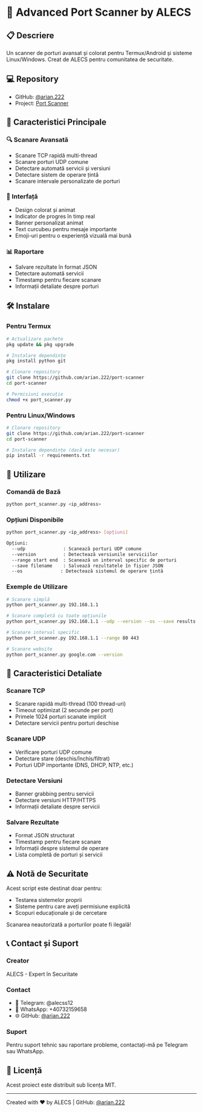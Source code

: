 # 🚀 Advanced Port Scanner by ALECS

## 📋 Descriere
Un scanner de porturi avansat și colorat pentru Termux/Android și sisteme Linux/Windows. Creat de ALECS pentru comunitatea de securitate.

## 💻 Repository
- GitHub: [@arian.222](https://github.com/arian.222)
- Project: [Port Scanner](https://github.com/arian.222/port-scanner)

## 🌟 Caracteristici Principale

### 🔍 Scanare Avansată
- Scanare TCP rapidă multi-thread
- Scanare porturi UDP comune
- Detectare automată servicii și versiuni
- Detectare sistem de operare țintă
- Scanare intervale personalizate de porturi

### 🎨 Interfață
- Design colorat și animat
- Indicator de progres în timp real
- Banner personalizat animat
- Text curcubeu pentru mesaje importante
- Emoji-uri pentru o experiență vizuală mai bună

### 📊 Raportare
- Salvare rezultate în format JSON
- Detectare automată servicii
- Timestamp pentru fiecare scanare
- Informații detaliate despre porturi

## 🛠️ Instalare

### Pentru Termux
```bash
# Actualizare pachete
pkg update && pkg upgrade

# Instalare dependințe
pkg install python git

# Clonare repository
git clone https://github.com/arian.222/port-scanner
cd port-scanner

# Permisiuni execuție
chmod +x port_scanner.py
```

### Pentru Linux/Windows
```bash
# Clonare repository
git clone https://github.com/arian.222/port-scanner
cd port-scanner

# Instalare dependințe (dacă este necesar)
pip install -r requirements.txt
```

## 📱 Utilizare

### Comandă de Bază
```bash
python port_scanner.py <ip_address>
```

### Opțiuni Disponibile
```bash
python port_scanner.py <ip_address> [opțiuni]

Opțiuni:
  --udp              : Scanează porturi UDP comune
  --version          : Detectează versiunile serviciilor
  --range start end  : Scanează un interval specific de porturi
  --save filename    : Salvează rezultatele în fișier JSON
  --os              : Detectează sistemul de operare țintă
```

### Exemple de Utilizare
```bash
# Scanare simplă
python port_scanner.py 192.168.1.1

# Scanare completă cu toate opțiunile
python port_scanner.py 192.168.1.1 --udp --version --os --save results.json

# Scanare interval specific
python port_scanner.py 192.168.1.1 --range 80 443

# Scanare website
python port_scanner.py google.com --version
```

## 🎯 Caracteristici Detaliate

### Scanare TCP
- Scanare rapidă multi-thread (100 thread-uri)
- Timeout optimizat (2 secunde per port)
- Primele 1024 porturi scanate implicit
- Detectare servicii pentru porturi deschise

### Scanare UDP
- Verificare porturi UDP comune
- Detectare stare (deschis/închis/filtrat)
- Porturi UDP importante (DNS, DHCP, NTP, etc.)

### Detectare Versiuni
- Banner grabbing pentru servicii
- Detectare versiuni HTTP/HTTPS
- Informații detaliate despre servicii

### Salvare Rezultate
- Format JSON structurat
- Timestamp pentru fiecare scanare
- Informații despre sistemul de operare
- Lista completă de porturi și servicii

## ⚠️ Notă de Securitate
Acest script este destinat doar pentru:
- Testarea sistemelor proprii
- Sisteme pentru care aveți permisiune explicită
- Scopuri educaționale și de cercetare

Scanarea neautorizată a porturilor poate fi ilegală!

## 📞 Contact și Suport

### Creator
ALECS - Expert în Securitate

### Contact
- 💬 Telegram: @alecss12
- 📱 WhatsApp: +40732159658
- 🌐 GitHub: [@arian.222](https://github.com/arian.222)

### Suport
Pentru suport tehnic sau raportare probleme, contactați-mă pe Telegram sau WhatsApp.

## 📄 Licență
Acest proiect este distribuit sub licența MIT.

---
Created with ❤️ by ALECS | GitHub: [@arian.222](https://github.com/arian.222) 